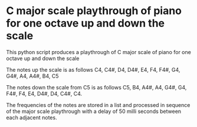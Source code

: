 # C major scale playthrough of piano for one octave up and down the scale

This python script produces a playthrough of C major scale of piano for one octave up and down the scale

The notes up the scale is as follows C4, C4#, D4, D4#, E4, F4, F4#, G4, G4#, A4, A4#, B4, C5 

The notes down the scale from C5 is as follows C5, B4, A4#, A4, G4#, G4, F4#, F4, E4, D4#, D4, C4#, C4.

The frequencies of the notes are stored in a list and processed in sequence of the major scale playthrough with a delay of 50 milli seconds between each adjacent notes.
